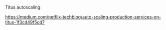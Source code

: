 Titus autoscaling

https://medium.com/netflix-techblog/auto-scaling-production-services-on-titus-1f3cd49f5cd7
